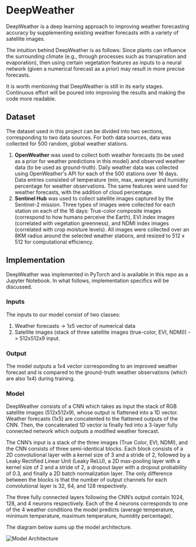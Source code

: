 # DeepWeather

DeepWeather is a deep learning approach to improving weather forecasting accuracy by supplementing existing weather forecasts with a variety of satellite images.

The intuition behind DeepWeather is as follows: Since plants can influence the surrounding climate (e.g., through processes such as transpiration and evaporation), then using certain vegetation features as inputs to a neural network (given a numerical forecast as a prior) may result in more precise forecasts. 

It is worth mentioning that DeepWeather is still in its early stages. Continuous effort will be poured into improving the results and making the code more readable.

## Dataset

The dataset used in this project can be divided into two sections, corresponding to two data sources. For both data sources, data was collected for 500 random, global weather stations.

1) **OpenWeather** was used to collect both weather forecasts (to be used as a prior for weather predictions in this model) and observed weather data (to be used as ground-truth). Daily weather data was collected using OpenWeather's API for each of the 500 stations over 16 days. Data entries consisted of temperature (min, max, average) and humidity percentage for weather observations. The same features were used for weather forecasts, with the addition of cloud percentage.
2) **Sentinel Hub** was used to collect satellite images captured by the Sentinel-2 mission. Three types of images were collected for each station on each of the 16 days: True-color composite images (correspond to how humans perceive the Earth), EVI index images (correlated with vegetation greenness), and NDMI index images (correlated with crop moisture levels). All images were collected over an 8KM radius around the selected weather stations, and resized to 512 x 512 for computational efficiency.

## Implementation

DeepWeather was implemented in PyTorch and is available in this repo as a Jupyter Notebook. In what follows, implementation specifics will be discussed.

### Inputs

The inputs to our model consist of two classes:
1) Weather forecasts -> 1x5 vector of numerical data
2) Satellite images (stack of three satellite images (true-color, EVI, NDMI)) -> 512x512x9 input.

### Output

The model outputs a 1x4 vector corresponding to an improved weather forecast and is compared to the ground-truth weather observations (which are also 1x4) during training.

### Model

DeepWeather consists of a CNN which takes as input the stack of RGB satellite images (512x512x9), whose output is flattened into a 1D vector. Weather forecasts (1x5) are concatented to the flattened outputs of the CNN. Then, the concatenated 1D vector is finally fed into a 3-layer fully connected network which outputs a modified weather forecast.

The CNN’s input is a stack of the three images (True Color, EVI, NDMI), and the CNN consists of three semi-identical blocks. Each block consists of a 2D convolutional layer with a kernel size of 3 and a stride of 2, followed by a Leaky Rectified Linear Unit (Leaky ReLU), a 2D max-pooling layer with a kernel size of 2 and a stride of 2, a dropout layer with a dropout probability of 0.3, and finally a 2D batch normalization layer. The only difference between the blocks is that the number of output channels for each convolutional layer is 32, 64, and 128 respectively.

The three fully connected layers following the CNN’s output contain 1024, 128, and 4 neurons respectively. Each of the 4 neurons corresponds to one of the 4 weather conditions the model predicts (average temperature, minimum temperature, maximum temperature, humidity percentage).

The diagram below sums up the model architecture.

![Model Architecture](https://i.ibb.co/qRJYKft/Deep-Weather.png)
